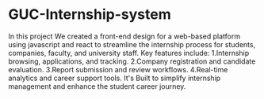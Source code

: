 # GUC-Internship-system
In this project We created a front-end design for a web-based platform using javascript and react to streamline the internship process for students, companies, faculty, and university staff. Key features include:
1.Internship browsing, applications, and tracking.
2.Company registration and candidate evaluation.
3.Report submission and review workflows.
4.Real-time analytics and career support tools.
It's Built to simplify internship management and enhance the student career journey.
